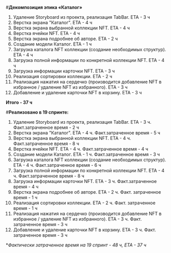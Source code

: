 
#**Декомпозиция эпика «Каталог»**

1. Удаление Storyboard из проекта, реализация TabBar.  ETA - 3 ч
2. Верстка экрана "Каталог". ETA - 4 ч
3. Верстка экрана выбранной коллекции NFT. ETA - 4 ч
4. Верстка ячейки NFT. ETA - 4 ч
5. Верстка экрана подробнее об авторе. ETA - 2 ч
6. Создание модели Каталог. ETA - 1 ч
7. Загрузка каталога NFT коллекции (создание необходимых структур). ETA - 4 ч
8. Загрузка полной информации по конкретной коллекции NFT. ETA - 4 ч
9. Загрузка информации карточки NFT. ETA - 3 ч
10. Реализация сортировки коллекции. ETA - 2 ч
11. Реализация нажатия на сердечко (производится добавление NFT в избранное / удаление NFT из избранного). ETA - 3 ч
12. Добавление и удаление карточки NFT в корзину. ETA - 3 ч

**Итого - 37 ч**


#**Реализовано в 19 спринте:**

1. Удаление Storyboard из проекта, реализация TabBar.  ETA - 3 ч. Факт.затраченное время - 2 ч
2. Верстка экрана "Каталог". ETA - 4 ч. Факт.затраченное время - 5 ч
3. Верстка экрана выбранной коллекции NFT. ETA - 4 ч. Факт.затраченное время  - 8 ч
4. Верстка ячейки NFT. ETA - 4 ч. Факт.затраченное время  - 4 ч
5. Создание модели Каталог. ETA - 1 ч. Факт.затраченное время  - 3 ч
7. Загрузка каталога NFT коллекции (создание необходимых структур). ETA - 4 ч. Факт.затраченное время  - 6 ч
8. Загрузка полной информации по конкретной коллекции NFT. ETA - 4 ч. Факт.затраченное время  - 8 ч
9. Загрузка информации карточки NFT. ETA - 3 ч. Факт.затраченное время  - 4 ч
10. Верстка экрана подробнее об авторе. ETA - 2 ч. Факт. затраченное время - 1 ч
11. Реализация сортировки коллекции. ETA - 2 ч. Факт. затраченное время - 1 ч
12. Реализация нажатия на сердечко (производится добавление NFT в избранное / удаление NFT из избранного). ETA - 3 ч. Факт. затраченное время - 3 ч
13. Добавление и удаление карточки NFT в корзину. ETA - 3 ч. Факт. затраченное время - 3 ч

**Фактически затраченное время на 19 спринт - 48 ч, ETA - 37 ч*

